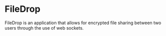 # FileDrop

FileDrop is an application that allows for encrypted file sharing between two users through the use of web sockets.